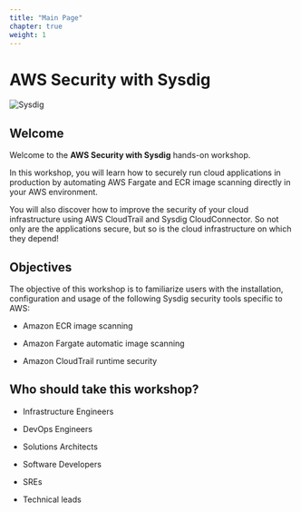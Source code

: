 ```yaml
---
title: "Main Page"
chapter: true
weight: 1
---
```


# AWS Security with Sysdig  

![Sysdig](/images/logo.png)

## Welcome

Welcome to the **AWS Security with Sysdig** hands-on workshop.

In this workshop, you will learn how to securely run cloud applications in production by automating AWS Fargate and ECR image scanning directly in your AWS environment.

You will also discover how to improve the security of your cloud infrastructure using AWS CloudTrail and Sysdig CloudConnector. So not only are the applications secure, but so is the cloud infrastructure on which they depend!


## Objectives

The objective of this workshop is to familiarize users with the installation, configuration and usage of the following Sysdig security tools specific to AWS:

 - Amazon ECR image scanning

 - Amazon Fargate automatic image scanning

 - Amazon CloudTrail runtime security


## Who should take this workshop?

 - Infrastructure Engineers

 - DevOps Engineers

 - Solutions Architects 

 - Software Developers

 - SREs

 - Technical leads
